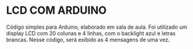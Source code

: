 # LCD COM ARDUINO

Código simples para Arduino, elaborado em sala de aula. Foi utilizado um display LCD com 20 colunas e 4 linhas, com o backlight azul e letras brancas. Nesse código, será exibido as 4 mensagens de uma vez. 
